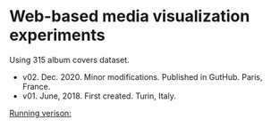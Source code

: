 # Web-based media visualization experiments

Using 315 album covers dataset.

- v02. Dec. 2020. Minor modifications. Published in GutHub. Paris, France.  
- v01. June, 2018. First created. Turin, Italy.

[Running verison:](http://ereyes.github.io/album_covers_2018/)
